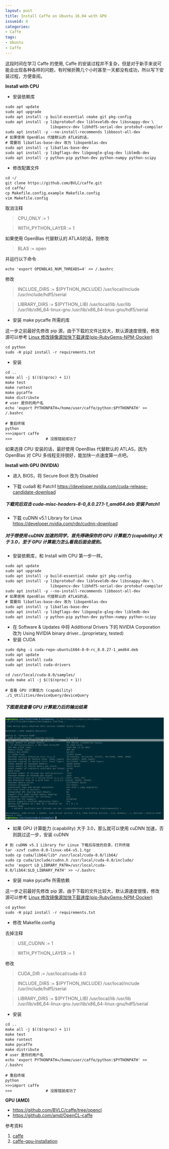 ```yaml
---
layout: post
title: Install Caffe on Ubuntu 16.04 with GPU
issueid: 4
categories: 
- Caffe
tags:
- Ubuntu 
- Caffe 
---
```


这段时间在学习 Caffe 的使用, Caffe 的安装过程并不复杂，但是对于新手来说可能会出现各种各样的问题，有时候折腾几个小时甚至一天都没有成功，所以写下安装过程，方便查阅。

**Install with CPU**

- 安装依赖库

```
sudo apt update
sudo apt upgrade
sudo apt install -y build-essential cmake git pkg-config
sudo apt install -y libprotobuf-dev libleveldb-dev libsnappy-dev \
                    libopencv-dev libhdf5-serial-dev protobuf-compiler
sudo apt install -y --no-install-recommends libboost-all-dev
# 如果使用 OpenBlas 代替默认的 ATLAS的话，
# 需要将 libatlas-base-dev 改为 libopenblas-dev
sudo apt install -y libatlas-base-dev 
sudo apt install -y libgflags-dev libgoogle-glog-dev liblmdb-dev
sudo apt install -y python-pip python-dev python-numpy python-scipy
```

- 修改配置文件
```
cd ~/
git clone https://github.com/BVLC/caffe.git
cd caffe/
cp Makefile.config.example Makefile.config
vim Makefile.config
```

取消注释
> CPU_ONLY := 1 

> WITH_PYTHON_LAYER := 1 

如果使用 OpenBlas 代替默认的 ATLAS的话，则修改
> BLAS := open

并运行以下命令

```
echo 'export OPENBLAS_NUM_THREADS=4' >> /.bashrc
```

修改
> INCLUDE_DIRS := $(PYTHON_INCLUDE) /usr/local/include /usr/include/hdf5/serial 

> LIBRARY_DIRS := $(PYTHON_LIB) /usr/local/lib /usr/lib /usr/lib/x86_64-linux-gnu /usr/lib/x86_64-linux-gnu/hdf5/serial 

- 安装 make pycaffe 所需的库

这一步之前最好先修改 pip 源，由于下载的文件比较大，默认源速度很慢，修改源可以参考 [Linux 修改镜像源加快下载速度(pip-RubyGems-NPM-Docker)](https://hmybmny.com/2016/09/change-sources/)

```
cd python
sudo -H pip2 install -r requirements.txt
```

- 安装

```
cd ..
make all -j $(($(nproc) + 1))
make test
make runtest
make pycaffe
make distribute
# user 是你的用户名
echo 'export PYTHONPATH=/home/user/caffe/python:$PYTHONPATH' >> /.bashrc 

# 重启终端
python
>>>import caffe 
>>>               # 没报错就成功了
```

如果选择 CPU 安装的话，最好使用 OpenBlas 代替默认的 ATLAS，因为 OpenBlas 对 CPU 多线程支持很好，能加快一点速度算一点吧。

**Install with GPU (NVIDIA)**

- 进入 BIOS，将 Secure Boot 改为 Disabled

- 下载 cuda8 和 Patch1 https://developer.nvidia.com/cuda-release-candidate-download
##### 下载完后双击 cuda-misc-headers-8-0_8.0.27.1-1_amd64.deb 安装 Patch1

- 下载 cuDNN v5.1 Library for Linux https://developer.nvidia.com/rdp/cudnn-download
##### 对于想使用 cuDNN 加速的同学，首先得确保你的 GPU 计算能力 (capability) 大于 3.0，至于 GPU 计算能力怎么看我后面会提到。

- 安装依赖库，和 Install with CPU 第一步一样。

```
sudo apt update
sudo apt upgrade
sudo apt install -y build-essential cmake git pkg-config
sudo apt install -y libprotobuf-dev libleveldb-dev libsnappy-dev \
                    libopencv-dev libhdf5-serial-dev protobuf-compiler
sudo apt install -y --no-install-recommends libboost-all-dev
# 如果使用 OpenBlas 代替默认的 ATLAS的话，
# 需要将 libatlas-base-dev 改为 libopenblas-dev
sudo apt install -y libatlas-base-dev 
sudo apt install -y libgflags-dev libgoogle-glog-dev liblmdb-dev
sudo apt install -y python-pip python-dev python-numpy python-scipy
```

- 在 Software & Updates 中将 Additional Drivers 下的 NVIDIA Corporation 改为 Using NVIDIA binary driver...(proprietary, tested)
- 安装 CUDA

```
sudo dpkg -i cuda-repo-ubuntu1604-8-0-rc_8.0.27-1_amd64.deb
sudo apt update
sudo apt install cuda
sudo apt install cuda-drivers

cd /usr/local/cuda-8.0/samples/
sudo make all -j $(($(nproc) + 1))

# 查看 GPU 计算能力 (capability)
./1_Utilities/deviceQuery/deviceQuery
```
##### 下图是我查看 GPU 计算能力后的输出结果
![GPU 计算能力](/images/gpu_capability.png)

- 如果 GPU 计算能力 (capability) 大于 3.0，那么就可以使用 cuDNN 加速，否则跳过这一步，安装 cuDNN

```
# 到 cuDNN v5.1 Library for Linux 下载后存放的目录，打开终端
tar -xzvf cudnn-8.0-linux-x64-v5.1.tgz
sudo cp cuda/lib64/lib* /usr/local/cuda-8.0/lib64/
sudo cp cuda/include/cudnn.h /usr/local/cuda-8.0/include/
echo 'export LD_LIBRARY_PATH=/usr/local/cuda-8.0/lib64:$LD_LIBRARY_PATH' >> ~/.bashrc
```

- 安装 make pycaffe 所需依赖

这一步之前最好先修改 pip 源，由于下载的文件比较大，默认源速度很慢，修改源可以参考 [Linux 修改镜像源加快下载速度(pip-RubyGems-NPM-Docker)](https://hmybmny.com/2016/10/05/change-sources/)

```
cd python
sudo -H pip2 install -r requirements.txt
```

- 修改 Makefile.config

去掉注释
> USE_CUDNN := 1 

> WITH_PYTHON_LAYER := 1

修改
> CUDA_DIR := /usr/local/cuda-8.0

> INCLUDE_DIRS := $(PYTHON_INCLUDE) /usr/local/include /usr/include/hdf5/serial 

> LIBRARY_DIRS := $(PYTHON_LIB) /usr/local/lib /usr/lib /usr/lib/x86_64-linux-gnu /usr/lib/x86_64-linux-gnu/hdf5/serial 

- 安装

```
cd ..
make all -j $(($(nproc) + 1))
make test
make runtest
make pycaffe
make distribute
# user 是你的用户名
echo 'export PYTHONPATH=/home/user/caffe/python:$PYTHONPATH' >> /.bashrc 

# 重启终端
python
>>>import caffe 
>>>               # 没报错就成功了
```

**GPU (AMD)**

- https://github.com/BVLC/caffe/tree/opencl
- https://github.com/amd/OpenCL-caffe

参考资料

1. [caffe](https://github.com/BVLC/caffe/wiki)
2. [caffe-gpu-installation](https://github.com/IraAI/caffe-gpu-installation/wiki)
